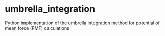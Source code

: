 # umbrella_integration
Python implementation of the umbrella integration method for potential of mean force (PMF) calculations
